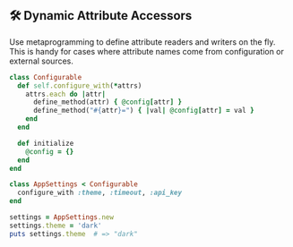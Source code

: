 ## 🛠 Dynamic Attribute Accessors

Use metaprogramming to define attribute readers and writers on the fly. This is handy for cases where attribute names come from configuration or external sources.

```ruby
class Configurable
  def self.configure_with(*attrs)
    attrs.each do |attr|
      define_method(attr) { @config[attr] }
      define_method("#{attr}=") { |val| @config[attr] = val }
    end
  end

  def initialize
    @config = {}
  end
end

class AppSettings < Configurable
  configure_with :theme, :timeout, :api_key
end

settings = AppSettings.new
settings.theme = 'dark'
puts settings.theme  # => "dark"
```